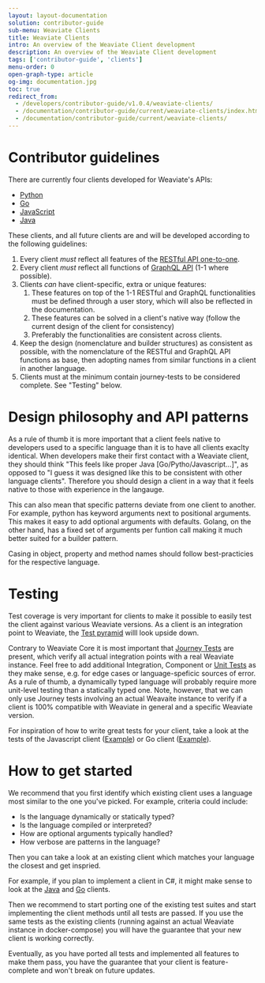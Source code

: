 ```yaml
---
layout: layout-documentation
solution: contributor-guide
sub-menu: Weaviate Clients
title: Weaviate Clients
intro: An overview of the Weaviate Client development
description: An overview of the Weaviate Client development
tags: ['contributor-guide', 'clients']
menu-order: 0
open-graph-type: article
og-img: documentation.jpg
toc: true
redirect_from:
  - /developers/contributor-guide/v1.0.4/weaviate-clients/
  - /documentation/contributor-guide/current/weaviate-clients/index.html
  - /documentation/contributor-guide/current/weaviate-clients/
---
```


# Contributor guidelines 

There are currently four clients developed for Weaviate's APIs: 
* [Python](../../../weaviate/current/client-libraries/python.html)
* [Go](../../../weaviate/current/client-libraries/go.html) 
* [JavaScript](../../../weaviate/current/client-libraries/javascript.html) 
* [Java](../../../weaviate/current/client-libraries/java.html) 

These clients, and all future clients are and will be developed according to the following guidelines:

1. Every client *must* reflect all features of the [RESTful API one-to-one](../../../weaviate/current/restful-api-references/).
2. Every client *must* reflect all functions of [GraphQL API](../../../weaviate/current/graphql-references/) (1-1 where possible).
3. Clients *can* have client-specific, extra or unique features:
   1. These features on top of the 1-1 RESTful and GraphQL functionalities must be defined through a user story, which will also be reflected in the documentation.
   2. These features can be solved in a client's native way (follow the current design of the client for consistency)
   3. Preferably the functionalities are consistent across clients.
4. Keep the design (nomenclature and builder structures) as consistent as possible, with the nomenclature of the RESTful and GraphQL API functions as base, then adopting names from similar functions in a client in another language. 
5. Clients must at the minimum contain journey-tests to be considered complete. See "Testing" below.

# Design philosophy and API patterns

As a rule of thumb it is more important that a client feels native to
developers used to a specific language than it is to have all clients exaclty
identical. When developers make their first contact with a Weaviate client,
they should think "This feels like proper Java [Go/Pytho/Javascript...]", as
opposed to "I guess it was designed like this to be consistent with other
language clients". Therefore you should design a client in a way that it feels
native to those with experience in the langauge.

This can also mean that specific patterns deviate from one client to another.
For example, python has keyword arguments next to positional arguments. This
makes it easy to add optional arguments with defaults. Golang, on the other
hand, has a fixed set of arguments per funtion call making it much better
suited for a builder pattern.

Casing in object, property and method names should follow best-practicies for
the respective language. 

# Testing

Test coverage is very important for clients to make it possible to easily test
the client against various Weaviate versions. As a client is an integration
point to Weaviate, the [Test pyramid](../weaviate-core/tests.html#test-pyramid)
willl look upside down.

Contrary to Weaviate Core it is most important that [Journey
Tests](../weaviate-core/tests.html#journey-tests) are present, which verify all
actual integration points with a real Weaviate instance. Feel free to add
additional Integration, Component or [Unit
Tests](../weaviate-core/tests.html#unit-tests) as they make sense, e.g. for
edge cases or language-speficic sources of error. As a rule of thumb, a
dynamically typed language will probably require more unit-level testing than a
statically typed one. Note, however, that we can only use Journey tests
involving an actual Weavaite instance to verify if a client is 100% compatible
with Weaviate in general and a specific Weaviate version.

For inspiration of how to write great tests for your client, take a look at the
tests of the Javascript client
([Example](https://github.com/semi-technologies/weaviate-javascript-client/blob/master/data/journey.test.js))
or Go client
([Example](https://github.com/semi-technologies/weaviate-go-client/tree/master/test)).

# How to get started

We recommend that you first identify which existing client uses a language most
similar to the one you've picked. For example, criteria could include:

* Is the language dynamically or statically typed?
* Is the language compiled or interpreted?
* How are optional arguments typically handled?
* How verbose are patterns in the language?

Then you can take a look at an existing client which matches your language the
closest and get inspried. 

For example, if you plan to implement a client in C#, it might make sense to look at the 
[Java](../../../weaviate/current/client-libraries/java.html) and
[Go](../../../weaviate/current/client-libraries/go.html) clients.

Then we recommend to start porting one of the existing test suites and start
implementing the client methods until all tests are passed. If you use the same
tests as the existing clients (running against an actual Weaviate instance in
docker-compose) you will have the guarantee that your new client is working
correctly.

Eventually, as you have ported all tests and implemented all features to make
them pass, you have the guarantee that your client is feature-complete and
won't break on future updates.
